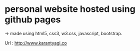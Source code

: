# personal website hosted using github pages 

-> made using html5, css3, w3.css, javascript, bootstrap.

Url : http://www.karantyagi.co

